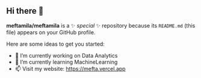 ## Hi there 👋

**meftamila/meftamila** is a ✨ _special_ ✨ repository because its `README.md` (this file) appears on your GitHub profile.

Here are some ideas to get you started:

- 🔭 I’m currently working on Data Analytics
- 🌱 I’m currently learning MachineLearning
- 📫 Visit my website: https://mefta.vercel.app
